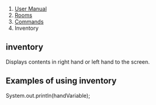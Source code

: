 <ol class="breadcrumb">
  <!-- <li><a href="#/">Rowdy Red's Java Adventures</a></li> -->
  <li><a href="#/docs/contents">User Manual</a></li>
  <li><a href="#/docs/rooms">Rooms</a></li>
  <li><a href="#/docs/commands">Commands</a></li>
  <li class="active">Inventory</li>
</ol>

## inventory


Displays contents in right hand or left hand to the screen. 

## Examples of using inventory
System.out.println(handVariable);